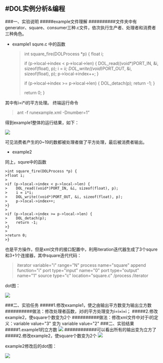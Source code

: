 #DOL实例分析&编程
----------------
###一、实验说明
#####example文件理解
##########文件夹中有generator、square、consumer三种.c文件，依次执行生产者、处理者和消费者三种角色。

- example1
 squre.c 中的函数
	>int square_fire(DOLProcess *p) {
    >float i;
	>
    >if (p->local->index < p->local->len) {
    >    DOL_read((void*)PORT_IN, &i, sizeof(float), p);
    >    i = i*i;
    >    DOL_write((void*)PORT_OUT, &i, sizeof(float), p);
    >    p->local->index++;
    >}
	>
    >if (p->local->index >= p->local->len) {
    >    DOL_detach(p);
    >    return -1;
    >}
	>
    >return 0;
	>}

其中有i=i*i的平方处理。
终端运行命令
>ant -f runexample.xml -Dnumber=1”

得到example1整体的运行结果，如下：

![](http://a4.qpic.cn/psb?/V13kR9XZ3oLApq/lQlFFls5h7fQcCZxxoJxBoCeSZnjJdCYZwy0OzI3lK8!/m/dHcBAAAAAAAAnull&bo=uAGdAQAAAAADBwc!&rf=photolist&t=5)

可见消费者产生的0~19的数都被处理者做了平方处理，最后被消费者输出。


- example2 

同上，squre中的函数

	>int square_fire(DOLProcess *p) {
    >float i;
	>
    >if (p->local->index < p->local->len) {
    >    DOL_read((void*)PORT_IN, &i, sizeof(float), p);
    >    i = i*i;
    >    DOL_write((void*)PORT_OUT, &i, sizeof(float), p);
    >    p->local->index++;
    >}
	>
    >if (p->local->index >= p->local->len) {
    >    DOL_detach(p);
    >    return -1;
    >}
	>
    >return 0;
	>}
也是平方操作，但是xml文件的接口配置中，利用iteration迭代器生成了3个squre和3+1个连接器，其中square迭代代码：
>iterator variable="i" range="N"
>process name="square"
>append function="i"
>port type="input" name="0"
>port type="output" name="1"
>source type="c" location="square.c"
>/process
>/iterator

dot图：

![](http://a2.qpic.cn/psb?/V13kR9XZ3oLApq/NXbEx4TYlM.T0YB*JRZuwXW70uZxrEeFUqdt.vaf54U!/m/dAkBAAAAAAAAnull&bo=EgWeAAAAAAADB6s!&rf=photolist&t=5)

###二、实验任务
#####1.修改example1，使之由输出平方数变为输出立方数
##########做法：修改处理者函数，对i的平方处理变为i=i×i×i；
#####2.修改example2，使square个数变为2个
##########做法：修改xml文件中对于i的定义：variable value="3" 变为 variable value="2"
###二、实验结果
#####1.example1的立方数
![](http://a2.qpic.cn/psb?/V13kR9XZ3oLApq/upnw6DKqsdj9taKj1uMl3GfE2aft82RAXyxbdIfzebU!/m/dAkBAAAAAAAAnull&bo=IANYAgAAAAADB1s!&rf=photolist&t=5)
############可以看出所有的输出变为立方了
#####2.修改example2，使square个数变为2个
![](http://a4.qpic.cn/psb?/V13kR9XZ3oLApq/oWoy4SH8PFdXNfrbsQi1p4eEw1MGRuhEcZ3WXe*ElzY!/m/dHcBAAAAAAAAnull&bo=IANYAgAAAAADB1s!&rf=photolist&t=5)

example2修改后的dot图：

![](http://a3.qpic.cn/psb?/V13kR9XZ3oLApq/rZ2ftJoPsCHSwhC5aZ5dTslV8czfuKwWrss55nxvaaA!/m/dAoBAAAAAAAAnull&bo=AQL7AQAAAAADB9s!&rf=photolist&t=5)